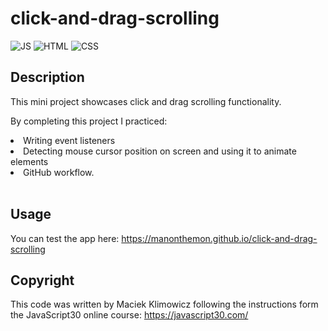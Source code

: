 # click-and-drag-scrolling

![JS](https://img.shields.io/badge/JavaScript-323330?style=for-the-badge&logo=javascript&logoColor=F7DF1E) ![HTML](https://img.shields.io/badge/HTML5-E34F26?style=for-the-badge&logo=html5&logoColor=white) ![CSS](https://img.shields.io/badge/CSS3-1572B6?style=for-the-badge&logo=css3&logoColor=white)

## Description

This mini project showcases click and drag scrolling functionality. 

By completing this project I practiced:

<li>Writing event listeners</li>
<li>Detecting mouse cursor position on screen and using it to animate elements</li>
<li>GitHub workflow.</li><br>

## Usage

You can test the app here: https://manonthemon.github.io/click-and-drag-scrolling

## Copyright

This code was written by Maciek Klimowicz following the instructions form the JavaScript30 online course: https://javascript30.com/